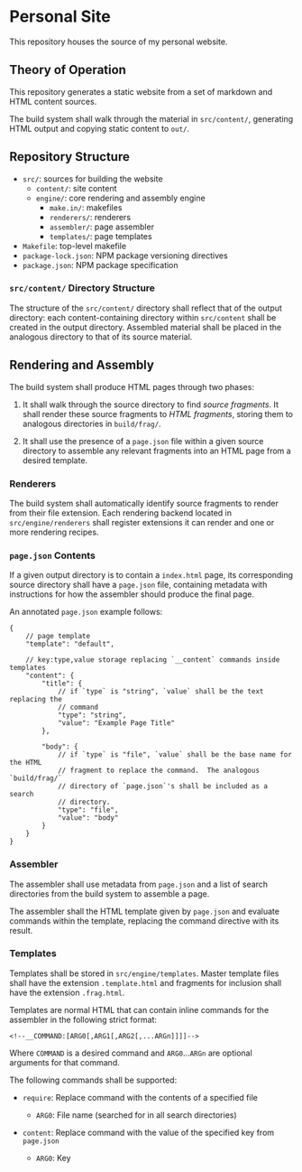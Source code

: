 # Personal Site

This repository houses the source of my personal website.


## Theory of Operation

This repository generates a static website from a set of markdown and HTML
content sources.

The build system shall walk through the material in `src/content/`, generating
HTML output and copying static content to `out/`.


## Repository Structure

- `src/`: sources for building the website
    - `content/`: site content
    - `engine/`: core rendering and assembly engine
        - `make.in/`: makefiles
        - `renderers/`: renderers
        - `assembler/`: page assembler
        - `templates/`: page templates
- `Makefile`: top-level makefile
- `package-lock.json`: NPM package versioning directives
- `package.json`: NPM package specification


### `src/content/` Directory Structure

The structure of the `src/content/` directory shall reflect that of the output
directory: each content-containing directory within `src/content` shall be
created in the output directory.  Assembled material shall be placed in the
analogous directory to that of its source material.


## Rendering and Assembly

The build system shall produce HTML pages through two phases:

1.  It shall walk through the source directory to find _source fragments_.  It shall
    render these source fragments to _HTML fragments_, storing them to
    analogous directories in `build/frag/`.

2.  It shall use the presence of a `page.json` file within a given source
    directory to assemble any relevant fragments into an HTML page from a
    desired template.

### Renderers

The build system shall automatically identify source fragments to render from
their file extension.  Each rendering backend located in `src/engine/renderers`
shall register extensions it can render and one or more rendering recipes.

### `page.json` Contents

If a given output directory is to contain a `index.html` page, its
corresponding source directory shall have a `page.json` file, containing
metadata with instructions for how the assembler should produce the final page.

An annotated `page.json` example follows:

```
{
    // page template
    "template": "default",

    // key:type,value storage replacing `__content` commands inside templates
    "content": {
        "title": {
            // if `type` is "string", `value` shall be the text replacing the
            // command
            "type": "string",
            "value": "Example Page Title"
        },

        "body": {
            // if `type` is "file", `value` shall be the base name for the HTML
            // fragment to replace the command.  The analogous `build/frag/`
            // directory of `page.json`'s shall be included as a search
            // directory.
            "type": "file",
            "value": "body"
        }
    }
}
```


### Assembler

The assembler shall use metadata from `page.json` and a list of search
directories from the build system to assemble a page.

The assembler shall the HTML template given by `page.json` and evaluate
commands within the template, replacing the command directive with its result.


### Templates

Templates shall be stored in `src/engine/templates`.  Master template files
shall have the extension `.template.html` and fragments for inclusion shall
have the extension `.frag.html`.

Templates are normal HTML that can contain inline commands for the assembler in
the following strict format:

```
<!--__COMMAND:[ARG0[,ARG1[,ARG2[,...ARGn]]]]-->
```

Where `COMMAND` is a desired command and `ARG0`...`ARGn` are optional arguments
for that command.

The following commands shall be supported:

- `require`: Replace command with the contents of a specified file
    - `ARG0`: File name (searched for in all search directories)

- `content`: Replace command with the value of the specified key from
    `page.json`
    - `ARG0`: Key
